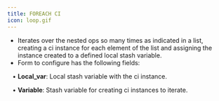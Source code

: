 ```yaml
---
title: FOREACH CI
icon: loop.gif
---
```

* Iterates over the nested ops so many times as indicated in a list, creating a ci instance for each element of the list and assigning the instance created to a defined local stash variable. 
* Form to configure has the following fields: <br />

&nbsp; &nbsp;• **Local_var**: Local stash variable with the ci instance.  <br />

&nbsp; &nbsp;• **Variable**: Stash variable for creating ci instances to iterate.


